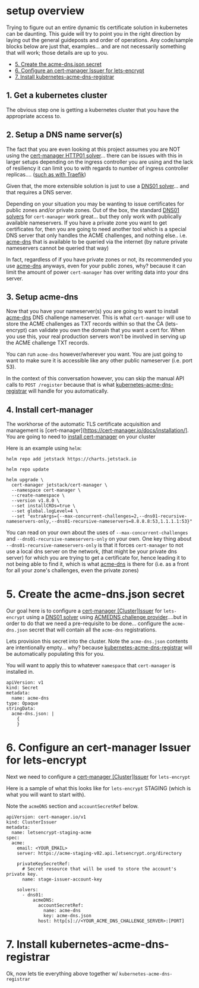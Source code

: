 # setup overview <!-- omit in TOC -->

Trying to figure out an entire dynamic tls certificate solution in kubernetes can be daunting. This guide will try to point you in the right direction by laying out the general guideposts and order of operations. Any code/sample blocks below are just that, examples... and are not necessarily something that will work; those details are up to you.

- [5. Create the acme-dns.json secret](#5-create-the-acme-dnsjson-secret)
- [6. Configure an cert-manager Issuer for lets-encrypt](#6-configure-an-cert-manager-issuer-for-lets-encrypt)
- [7. Install kubernetes-acme-dns-registrar](#7-install-kubernetes-acme-dns-registrar)

## 1. Get a kubernetes cluster

The obvious step one is getting a kubernetes cluster that you have the appropriate access to.

## 2. Setup a DNS name server(s)

The fact that you are even looking at this project assumes you are NOT using the [cert-manager HTTP01 solver](https://cert-manager.io/docs/configuration/acme/http01/)... there can be issues with this in larger setups depending on the ingress controller you are using and the lack of resiliency it can limit you to with regards to number of ingress controller replicas.... ([such as with Traefik](https://doc.traefik.io/traefik/providers/kubernetes-ingress/#letsencrypt-support-with-the-ingress-provider))

Given that, the more extensible solution is just to use a [DNS01 solver](https://cert-manager.io/docs/configuration/acme/dns01/)... and that requires a DNS server.

Depending on your situation you may be wanting to issue certificates for public zones and/or private zones. Out of the box, the standard [DNS01 solvers](https://cert-manager.io/docs/configuration/acme/dns01/) for `cert-manager` work great... but they only work with publically available nameservers. If you have a private zone you want to get certificates for, then you are going to need another tool which is a special DNS server that only handles the ACME challenges, and nothing else.. i.e. [acme-dns](https://github.com/joohoi/acme-dns/) that is available to be queried via the internet (by nature private nameservers cannot be queried that way)

In fact, regardless of if you have private zones or not, its recommended you use [acme-dns](https://github.com/joohoi/acme-dns/) anyways, even for your public zones, why? because it can limit the amount of power `cert-manager` has over writing data into your dns server.

## 3. Setup acme-dns

Now that you have your nameserver(s) you are going to want to install [acme-dns](https://github.com/joohoi/acme-dns/) DNS challenge nameserver. This is what `cert-manager` will use to store the ACME challenges as TXT records within so that the CA (lets-encrypt) can validate you own the domain that you want a cert for. When you use this, your real production servers won't be involved in serving up the ACME challenge TXT records.

You can run `acme-dns` however/wherever you want. You are just going to want to make sure it is accessible like any other public nameserver (i.e. port 53).

In the context of this conversation however, you can skip the manual API calls to `POST /register` because that is what [kubernetes-acme-dns-registrar](https://github.com/bitsofinfo/kubernetes-acme-dns-registrar) will handle for you automatically.

## 4. Install cert-manager

The workhorse of the automatic TLS certificate acquisition and management is [cert-manager](https://cert-manager.io/docs/installation/]. You are going to need to [install cert-manager](https://cert-manager.io/docs/installation/) on your cluster

Here is an example using `helm`:

```
helm repo add jetstack https://charts.jetstack.io

helm repo update

helm upgrade \
  cert-manager jetstack/cert-manager \
  --namespace cert-manager \
  --create-namespace \
  --version v1.8.0 \
  --set installCRDs=true \
  --set global.logLevel=4 \
  --set "extraArgs={--max-concurrent-challenges=2,--dns01-recursive-nameservers-only,--dns01-recursive-nameservers=8.8.8.8:53,1.1.1.1:53}"
  ```

  You can read on your own about the uses of `--max-concurrent-challenges` and `--dns01-recursive-nameservers-only` on your own. One key thing about `--dns01-recursive-nameservers-only` is that it forces `cert-manager` to not use a local dns server on the network, (that might be your private dns server) for which you are trying to get a certificate for, hence leading it to not being able to find it, which is what [acme-dns](https://github.com/joohoi/acme-dns) is there for (i.e. as a front for all your zone's challenges, even the private zones)

# 5. Create the acme-dns.json secret

Our goal here is to configure a [cert-manager [Cluster]Issuer](https://cert-manager.io/docs/configuration/acme/#creating-a-basic-acme-issuer) for `lets-encrypt` using a [DNS01 solver](https://cert-manager.io/docs/configuration/acme/dns01/) using [ACMEDNS challenge provider](https://cert-manager.io/docs/configuration/acme/dns01/)....but in order to do that we need a pre-requisite to be done... configure the `acme-dns.json` secret that will contain all the `acme-dns` registrations.

Lets provision this secret into the cluster. Note the `acme-dns.json` contents are intentionally empty... why? because [kubernetes-acme-dns-registrar](https://github.com/bitsofinfo/kubernetes-acme-dns-registrar) will be automatically populating this for you.

You will want to apply this to whatever `namespace` that `cert-manager` is installed in.

```
apiVersion: v1
kind: Secret
metadata:
  name: acme-dns
type: Opaque
stringData:
  acme-dns.json: |
    {
    }

```

# 6. Configure an cert-manager Issuer for lets-encrypt

Next we need to configure a [cert-manager [Cluster]Issuer](https://cert-manager.io/docs/configuration/acme/#creating-a-basic-acme-issuer) for `lets-encrypt`

Here is a sample of what this looks like for `lets-encrypt` STAGING (which is what you will want to start with). 

Note the `acmeDNS` section and `accountSecretRef` below.

```
apiVersion: cert-manager.io/v1
kind: ClusterIssuer
metadata:
  name: letsencrypt-staging-acme
spec:
  acme:
    email: <YOUR_EMAIL>
    server: https://acme-staging-v02.api.letsencrypt.org/directory

    privateKeySecretRef:
      # Secret resource that will be used to store the account's private key.
      name: stage-issuer-account-key

    solvers:
      - dns01:
          acmeDNS:
            accountSecretRef:
              name: acme-dns
              key: acme-dns.json
            host: http[s]://<YOUR_ACME_DNS_CHALLENGE_SERVER>:[PORT]
```

# 7. Install kubernetes-acme-dns-registrar

Ok, now lets tie everything above together w/ `kubernetes-acme-dns-registrar`